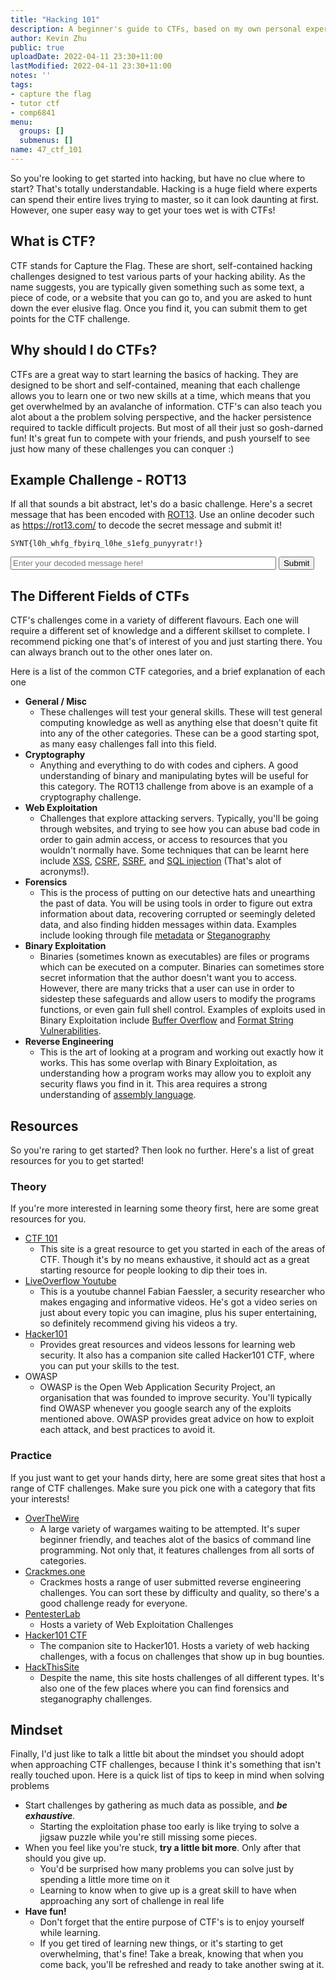 ```yaml
---
title: "Hacking 101"
description: A beginner's guide to CTFs, based on my own personal experiences starting out!
author: Kevin Zhu
public: true
uploadDate: 2022-04-11 23:30+11:00
lastModified: 2022-04-11 23:30+11:00
notes: ''
tags:
- capture the flag
- tutor ctf
- comp6841
menu:
  groups: []
  submenus: []
name: 47_ctf_101
---
```


So you're looking to get started into hacking, but have no clue where to start? That's totally understandable. Hacking is a huge field where experts can spend their entire lives trying to master, so it can look daunting at first. However, one super easy way to get your toes wet is with CTFs!

## What is CTF?
CTF stands for Capture the Flag. These are short, self-contained hacking challenges designed to test various parts of your hacking ability. As the name suggests, you are typically given something such as some text, a piece of code, or a website that you can go to, and you are asked to hunt down the ever elusive flag. Once you find it, you can submit them to get points for the CTF challenge.

## Why should I do CTFs?
CTFs are a great way to start learning the basics of hacking. They are designed to be short and self-contained, meaning that each challenge allows you to learn one or two new skills at a time, which means that you get overwhelmed by an avalanche of information. CTF's can also teach you alot about a the problem solving perspective, and the hacker persistence required to tackle difficult projects. But most of all their just so gosh-darned fun! It's great fun to compete with your friends, and push yourself to see just how many of these challenges you can conquer :)

## Example Challenge - ROT13
If all that sounds a bit abstract, let's do a basic challenge. Here's a secret message that has been encoded with [ROT13](https://en.wikipedia.org/wiki/ROT13). Use an online decoder such as <https://rot13.com/> to decode the secret message and submit it!

```
SYNT{l0h_whfg_fbyirq_l0he_s1efg_punyyratr!}
```

<!-- ROT13 CTF Challenge -->
<input type="text" id="flagsubmit" name="flag" placeholder="Enter your decoded message here!" size="50">
<button type=submit id="submitbutton"> Submit </button>
<p id="passed" style="display:none;">Well done!</p>
<p id="failed" style="display:none;">Sorry, that's not quite right...</p>


<script>
function eval() {
    if ($("#flagsubmit").val().trim() == "FLAG{y0u_just_solved_y0ur_f1rst_challenge!}") {
        $("#passed").show();
        $("#failed").hide();
    } else {
        $("#passed").hide();
        $("#failed").show();
    }
}

$("#submitbutton").click(function() {
    $("#passed").hide();
    $("#failed").hide();

    setInterval(eval, 200);
});
</script>

## The Different Fields of CTFs
CTF's challenges come in a variety of different flavours. Each one will require a different set of knowledge and a different skillset to complete. I recommend picking one that's of interest of you and just starting there. You can always branch out to the other ones later on.

Here is a list of the common CTF categories, and a brief explanation of each one

- **General / Misc**
    - These challenges will test your general skills. These will test general computing knowledge as well as anything else that doesn't quite fit into any of the other categories. These can be a good starting spot, as many easy challenges fall into this field.
- **Cryptography**
    - Anything and everything to do with codes and ciphers. A good understanding of binary and manipulating bytes will be useful for this category. The ROT13 challenge from above is an example of a cryptography challenge.
- **Web Exploitation**
    - Challenges that explore attacking servers. Typically, you'll be going through websites, and trying to see how you can abuse bad code in order to gain admin access, or access to resources that you wouldn't normally have. Some techniques that can be learnt here include [XSS](https://en.wikipedia.org/wiki/Cross-site_scripting), [CSRF](https://en.wikipedia.org/wiki/Cross-site_request_forgery), [SSRF](https://en.wikipedia.org/wiki/Server-side_request_forgery), and [SQL injection](https://en.wikipedia.org/wiki/SQL_injection) (That's alot of acronyms!).
- **Forensics**
    - This is the process of putting on our detective hats and unearthing the past of data. You will be using tools in order to figure out extra information about data, recovering corrupted or seemingly deleted data, and also finding hidden messages within data. Examples include looking through file [metadata](https://en.wikipedia.org/wiki/Metadata) or [Steganography](https://www.comptia.org/blog/what-is-steganography#:~:text=Steganography%20is%20the%20practice%20of,to%20friends%20using%20invisible%20ink.)
- **Binary Exploitation**
    - Binaries (sometimes known as executables) are files or programs which can be executed on a computer. Binaries can sometimes store secret information that the author doesn't want you to access. However, there are many tricks that a user can use in order to sidestep these safeguards and allow users to modify the programs functions, or even gain full shell control. Examples of exploits used in Binary Exploitation include [Buffer Overflow](https://en.wikipedia.org/wiki/Buffer_overflow#:~:text=In%20information%20security%20and%20programming,and%20overwrites%20adjacent%20memory%20locations.) and [Format String Vulnerabilities](https://www.whitehatsec.com/glossary/content/format-string-attack).
- **Reverse Engineering**
    - This is the art of looking at a program and working out exactly how it works. This has some overlap with Binary Exploitation, as understanding how a program works may allow you to exploit any security flaws you find in it. This area requires a strong understanding of [assembly language](https://en.wikipedia.org/wiki/Assembly_language).

## Resources
So you're raring to get started? Then look no further. Here's a list of great resources for you to get started!

### Theory
If you're more interested in learning some theory first, here are some great resources for you.

- [CTF 101](https://ctf101.org/)
    - This site is a great resource to get you started in each of the areas of CTF. Though it's by no means exhaustive, it should act as a great starting resource for people looking to dip their toes in.
- [LiveOverflow Youtube](https://www.youtube.com/c/LiveOverflow)
    - This is a youtube channel Fabian Faessler, a security researcher who makes engaging and informative videos. He's got a video series on just about every topic you can imagine, plus his super entertaining, so definitely recommend giving his videos a try.
- [Hacker101](https://www.hacker101.com/)
    - Provides great resources and videos lessons for learning web security. It also has a companion site called Hacker101 CTF, where you can put your skills to the test.
- OWASP
    - OWASP is the Open Web Application Security Project, an organisation that was founded to improve security. You'll typically find OWASP whenever you google search any of the exploits mentioned above. OWASP provides great advice on how to exploit each attack, and best practices to avoid it.

### Practice
If you just want to get your hands dirty, here are some great sites that host a range of CTF challenges. Make sure you pick one with a category that fits your interests!

- [OverTheWire](https://overthewire.org/wargames/)
    - A large variety of wargames waiting to be attempted. It's super beginner friendly, and teaches alot of the basics of command line programming. Not only that, it features challenges from all sorts of categories.
- [Crackmes.one](https://crackmes.one/)
    - Crackmes hosts a range of user submitted reverse engineering challenges. You can sort these by difficulty and quality, so there's a good challenge ready for everyone.
- [PentesterLab](https://pentesterlab.com/)
    - Hosts a variety of Web Exploitation Challenges
- [Hacker101 CTF](https://www.hacker101.com/)
    - The companion site to Hacker101. Hosts a variety of web hacking challenges, with a focus on challenges that show up in bug bounties.
- [HackThisSite](https://www.hackthissite.org/)
    - Despite the name, this site hosts challenges of all different types. It's also one of the few places where you can find forensics and steganography challenges.

## Mindset
Finally, I'd just like to talk a little bit about the mindset you should adopt when approaching CTF challenges, because I think it's something that isn't really touched upon. Here is a quick list of tips to keep in mind when solving problems

- Start challenges by gathering as much data as possible, and _**be exhaustive**_.
    - Starting the exploitation phase too early is like trying to solve a jigsaw puzzle while you're still missing some pieces.
- When you feel like you're stuck, **try a little bit more**. Only after that should you give up.
    - You'd be surprised how many problems you can solve just by spending a little more time on it
    - Learning to know when to give up is a great skill to have when approaching any sort of challenge in real life
- **Have fun!**
    - Don't forget that the entire purpose of CTF's is to enjoy yourself while learning.
    - If you get tired of learning new things, or it's starting to get overwhelming, that's fine! Take a break, knowing that when you come back, you'll be refreshed and ready to take another swing at it.



